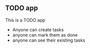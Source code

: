 ## TODO app

This is a TODO app 

- Anyone can create tasks
- anyone can mark them as done
- anyone can see their existing tasks
